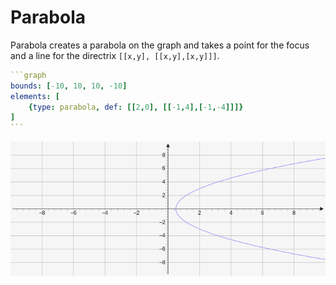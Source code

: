 # Parabola

Parabola creates a parabola on the graph and takes a point for the focus and a line for the directrix `[[x,y], [[x,y],[x,y]]]`.

````yaml
```graph
bounds: [-10, 10, 10, -10]
elements: [
	{type: parabola, def: [[2,0], [[-1,4],[-1,-4]]]}
]
```
````

![parabola](../../imgs/Parabola-graph-1.png)

